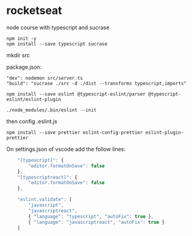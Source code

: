 # rocketseat
node course with typescript and sucrase

```
npm init -y 
npm install --save typescript sucrase
```

mkdir src

package.json:

```
"dev": nodemon src/server.ts
"build": "sucrase ./src -d ./dist --transforms typescript,imports"

npm install --save eslint @typescript-eslint/parser @typescript-eslint/eslint-plugin

./node_modules/.bin/eslint --init
```
then config .eslint.js

```
npm install --save prettier eslint-config-prettier eslint-plugin-prettier
```

On settings.json of vscode add the follow lines:
```javascript
    "[typescript]": {
        "editor.formatOnSave": false
    },
    "[typescriptreact]": {
        "editor.formatOnSave": false
    },

    "eslint.validate": [
        "javascript",
        "javascriptreact",
        { "language": "typescript", "autoFix": true },
        { "language": "javascriptreact", "autoFix": true }
    ]
```
